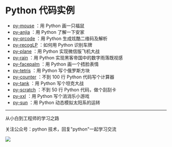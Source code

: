 # Python 代码实例

+ [py-mouse](https://github.com/JustDoPython/python-examples/tree/master/yeke/py-mouse) ：用 Python 画一只福鼠
+ [py-anjia](https://github.com/JustDoPython/python-examples/tree/master/yeke/py-anjia) ：用 Python 了解一下安家
+ [py-qrcode](https://github.com/JustDoPython/python-examples/tree/master/yeke/py-qrcode) ：用 Python 生成炫酷二维码及解析
+ [py-recogLP](https://github.com/JustDoPython/python-examples/tree/master/yeke/py-recogLP) ：如何用 Python 识别车牌
+ [py-plane](https://github.com/JustDoPython/python-examples/tree/master/yeke/py-plane) ：用 Python 实现微信版飞机大战
+ [py-rain](https://github.com/JustDoPython/python-examples/tree/master/yeke/py-rain) ：用 Python 实现黑客帝国中的数字雨落既视感
+ [py-facepalm](https://github.com/JustDoPython/python-examples/tree/master/yeke/py-facepalm) ：用 Python 画一个捂脸表情
+ [py-tetris](https://github.com/JustDoPython/python-examples/tree/master/yeke/py-tetris) ：用 Python 写个俄罗斯方块
+ [py-counter](https://github.com/JustDoPython/python-examples/tree/master/yeke/py-counter) ：不到 100 行 Python 代码写个计算器
+ [py-tank](https://github.com/JustDoPython/python-examples/tree/master/yeke/py-tank) ：用 Python 写个坦克大战
+ [py-scratch](https://github.com/JustDoPython/python-examples/tree/master/yeke/py-scratch) ：不到 50 行 Python 代码，做个刮刮卡
+ [py-xxl](https://github.com/JustDoPython/python-examples/tree/master/yeke/py-xxl) ：用 Python 写个消消乐小游戏
+ [py-sun](https://github.com/JustDoPython/python-examples/tree/master/yeke/py-sun) ：用 Python 动态模拟太阳系的运转

---

从小白到工程师的学习之路

关注公众号：python 技术，回复"python"一起学习交流

![](http://favorites.ren/assets/images/python.jpg)